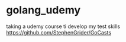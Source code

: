 # golang_udemy

taking a udemy course ti develop my test skills
https://github.com/StephenGrider/GoCasts
